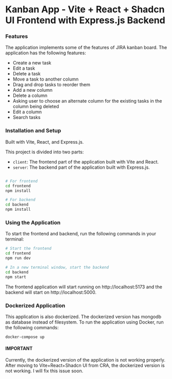# Kanban App - Vite + React + Shadcn UI Frontend with Express.js Backend

### Features

The application implements some of the features of JIRA kanban board. The application has the following features:

- Create a new task
- Edit a task
- Delete a task
- Move a task to another column
- Drag and drop tasks to reorder them
- Add a new column
- Delete a column
- Asking user to choose an alternate column for the existing tasks in the column being deleted
- Edit a column
- Search tasks

### Installation and Setup

Built with Vite, React, and Express.js.

This project is divided into two parts:

- `client`: The frontend part of the application built with Vite and React.
- `server`: The backend part of the application built with Express.js.

```sh

# For frontend
cd frontend
npm install

# For backend
cd backend
npm install
```

### Using the Application

To start the frontend and backend, run the following commands in your terminal:

```sh
# Start the frontend
cd frontend
npm run dev

# In a new terminal window, start the backend
cd backend
npm start
```

The frontend application will start running on http://localhost:5173 and the backend will start on http://localhost:5000.

### Dockerized Application

This application is also dockerized. The dockerized version has mongodb as database instead of filesystem. To run the application using Docker, run the following commands:

```sh
docker-compose up
```

#### IMPORTANT

Currently, the dockerized version of the application is not working properly. After moving to Vite+React+Shadcn UI from CRA, the dockerized version is not working. I will fix this issue soon.
